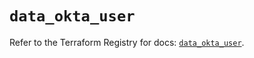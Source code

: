 # `data_okta_user`

Refer to the Terraform Registry for docs: [`data_okta_user`](https://registry.terraform.io/providers/okta/okta/4.11.1/docs/data-sources/user).
